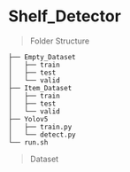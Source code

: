 # Shelf_Detector
> Folder Structure


    ├── Empty_Dataset
    │   ├── train
    │   ├── test
    │   └── valid
    ├── Item_Dataset
    │   ├── train
    │   ├── test
    │   └── valid
    ├── Yolov5
    │   ├── train.py
    │   └── detect.py
    └── run.sh

> Dataset
